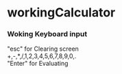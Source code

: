 # workingCalculator

<h3>Woking Keyboard input</h3>
"esc" for Clearing screen <br>
+,-,*,/,1,2,3,4,5,6,7,8,9,0,. <br>
"Enter" for Evaluating
